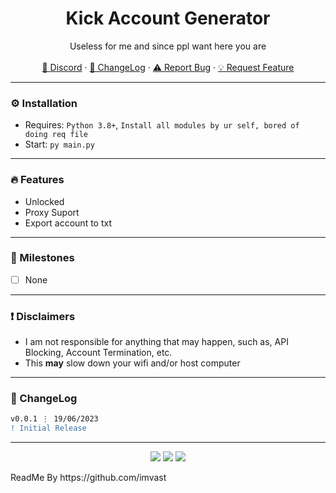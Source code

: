 <div align="center">
  <kbd style="box-shadow: 0 0 10px #fff;">
  <a href="https://github.com/Sysys242/Kick.com-Account-Generator">
  </a>
  </kbd>

  <h1 align="center">Kick Account Generator</h1>
  <p align="center">
    Useless for me and since ppl want here you are
    <br />
    <br />
    <a href="https://discord.gg/gamingchair">💬 Discord</a>
    ·
    <a href="https://github.com/Sysys242/Kick.com-Account-Generator#-changelog">📜 ChangeLog</a>
    ·
    <a href="https://github.com/Sysys242/Kick.com-Account-Generator/issues">⚠️ Report Bug</a>
    ·
    <a href="/issues">💡 Request Feature</a>
  </p>
</div>

---


### ⚙️ Installation

- Requires: `Python 3.8+`, `Install all modules by ur self, bored of doing req file`
- Start: `py main.py`

---

### 🔥 Features

- Unlocked
- Proxy Suport
- Export account to txt

---

### 🚀 Milestones

- [ ] None

---

### ❗ Disclaimers

- I am not responsible for anything that may happen, such as, API Blocking, Account Termination, etc.
- This **may** slow down your wifi and/or host computer

---

### 📜 ChangeLog

```diff
v0.0.1 ⋮ 19/06/2023
! Initial Release
```

---

<p align="center">
  <img src="https://img.shields.io/github/license/Sysys242/Kick.com-Account-Generator.svg?style=for-the-badge&labelColor=black&color=f429ff&logo=IOTA"/>
  <img src="https://img.shields.io/github/stars/Sysys242/Kick.com-Account-Generator.svg?style=for-the-badge&labelColor=black&color=f429ff&logo=IOTA"/>
  <img src="https://img.shields.io/github/languages/top/Sysys242/Kick.com-Account-Generator.svg?style=for-the-badge&labelColor=black&color=f429ff&logo=python"/>
</p>

<p>ReadMe By https://github.com/imvast</p>
